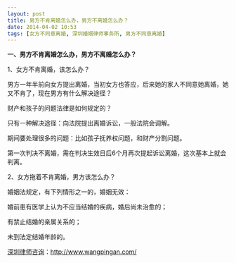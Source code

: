 ```yaml
---
layout: post
title: 男方不肯离婚怎么办，男方不离婚怎么办？
date: 2014-04-02 10:53
tags: [女方不同意离婚, 深圳婚姻律师事务所, 男方不同意离婚]
---
```

<strong>一、男方不肯离婚怎么办，男方不离婚怎么办？</strong>

1、女方不肯离婚，该怎么办？

男方一年半前向女方提出离婚，当初女方也答应，后来她的家人不同意她离婚，她又不肯了，现在男方有什么解决途径？

财产和孩子的问题法律是如何规定的？

只有一种解决途径：向法院提出离婚诉讼，一般法院会调解。

期间要处理很多的问题：比如孩子抚养权问题，和财产分割问题。

第一次判决不离婚，需在判决生效日后6个月再次提起诉讼离婚，这次基本上就会判离。

2、女方拖着不肯离婚，男方该怎么办？

婚姻法规定，有下列情形之一的，婚姻无效：

婚前患有医学上认为不应当结婚的疾病，婚后尚未治愈的；

有禁止结婚的亲属关系的；

未到法定结婚年龄的。





<a href="http://www.wangpingan.com/">深圳律师咨询</a>：<a href="http://www.wangpingan.com/">http://www.wangpingan.com/</a>

